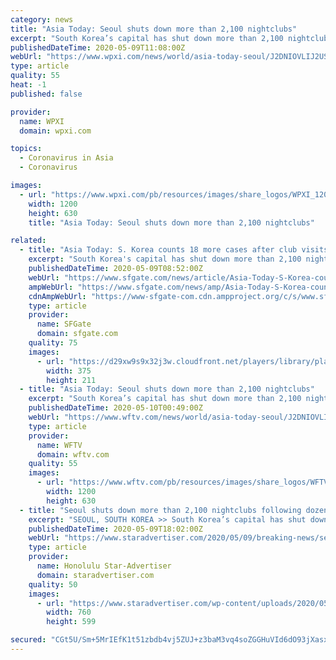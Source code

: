 ```yaml
---
category: news
title: "Asia Today: Seoul shuts down more than 2,100 nightclubs"
excerpt: "South Korea’s capital has shut down more than 2,100 nightclubs, hostess bars and discos after dozens of coronavirus infections were linked to club goers who went out last weekend as the country relaxe"
publishedDateTime: 2020-05-09T11:08:00Z
webUrl: "https://www.wpxi.com/news/world/asia-today-seoul/J2DNIOVLIJ2USM2II2QS4NI3ZI/"
type: article
quality: 55
heat: -1
published: false

provider:
  name: WPXI
  domain: wpxi.com

topics:
  - Coronavirus in Asia
  - Coronavirus

images:
  - url: "https://www.wpxi.com/pb/resources/images/share_logos/WPXI_1200x630.png"
    width: 1200
    height: 630
    title: "Asia Today: Seoul shuts down more than 2,100 nightclubs"

related:
  - title: "Asia Today: S. Korea counts 18 more cases after club visits"
    excerpt: "South Korea's capital has shut down more than 2,100 nightclubs, hostess bars and discos after dozens of coronavirus infections were linked to club goers who went out last weekend as the country relaxed social distancing guidelines."
    publishedDateTime: 2020-05-09T08:52:00Z
    webUrl: "https://www.sfgate.com/news/article/Asia-Today-S-Korea-counts-18-more-cases-after-15258306.php"
    ampWebUrl: "https://www.sfgate.com/news/amp/Asia-Today-S-Korea-counts-18-more-cases-after-15258306.php"
    cdnAmpWebUrl: "https://www-sfgate-com.cdn.ampproject.org/c/s/www.sfgate.com/news/amp/Asia-Today-S-Korea-counts-18-more-cases-after-15258306.php"
    type: article
    provider:
      name: SFGate
      domain: sfgate.com
    quality: 75
    images:
      - url: "https://d29xw9s9x32j3w.cloudfront.net/players/library/placeholder.png"
        width: 375
        height: 211
  - title: "Asia Today: Seoul shuts down more than 2,100 nightclubs"
    excerpt: "South Korea’s capital has shut down more than 2,100 nightclubs, hostess bars and discos after dozens of coronavirus infections were linked to club goers who went out last weekend as the country relaxe"
    publishedDateTime: 2020-05-10T00:49:00Z
    webUrl: "https://www.wftv.com/news/world/asia-today-seoul/J2DNIOVLIJ2USM2II2QS4NI3ZI/"
    type: article
    provider:
      name: WFTV
      domain: wftv.com
    quality: 55
    images:
      - url: "https://www.wftv.com/pb/resources/images/share_logos/WFTV_1200x630.png"
        width: 1200
        height: 630
  - title: "Seoul shuts down more than 2,100 nightclubs following dozens of new coronavirus infections, Asia Today reports"
    excerpt: "SEOUL, SOUTH KOREA >> South Korea’s capital has shut down more than 2,100 nightclubs, hostess bars and discos after dozens of coronavirus infections were linked to club goers who went out last weekend as the country relaxed social distancing guidelines."
    publishedDateTime: 2020-05-09T18:02:00Z
    webUrl: "https://www.staradvertiser.com/2020/05/09/breaking-news/seoul-shuts-down-more-than-2100-nightclubs-following-dozens-of-new-coronavirus-infections-according-to-asia-today/"
    type: article
    provider:
      name: Honolulu Star-Advertiser
      domain: staradvertiser.com
    quality: 50
    images:
      - url: "https://www.staradvertiser.com/wp-content/uploads/2020/05/web1_AP20129361982583.jpg"
        width: 760
        height: 599

secured: "CGt5U/Sm+5MrIEfK1t51zbdb4vj5ZUJ+z3baM3vq4soZGGHuVId6dO93jXasxEybl00xVOocT2KmuhjMDGKbNPfh9xOhwB93Z/zWGz04mnTzGId/p+uNC2P+iJjDj8rt8tOAU3IzYx5v8IlN8MOFsVOV/pZIziiZOR68sxS8AuMs7XbPu89ubgnAqi2yyEarh3rS6yoxrORERDLSJUGko5pRLd/B8hwsnBp6Ill5hEBN0HOHGOJc47o9lphj627HUkMvIIY4MfEFUMKAXNAoVB5lMx1JKVPmthTm6WpTEjjA4Q5gQAwWbpeUZxOlEPhL;zlUVWq779LjVqlS8OBcfUQ=="
---
```


